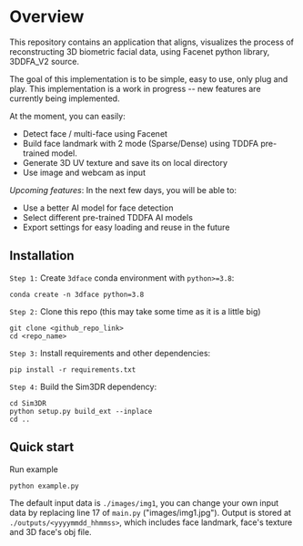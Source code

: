 # Overview
This repository contains an application that aligns, visualizes the process of reconstructing 3D biometric facial data, using Facenet python library, 3DDFA_V2 source.

The goal of this implementation is to be simple, easy to use, only plug and play. This implementation is a work in progress -- new features are currently being implemented.

At the moment, you can easily:
 * Detect face / multi-face using Facenet
 * Build face landmark with 2 mode (Sparse/Dense) using TDDFA pre-trained model.
 * Generate 3D UV texture and save its on local directory 
 * Use image and webcam as input 

_Upcoming features_: In the next few days, you will be able to:
 * Use a better AI model for face detection
 * Select different pre-trained TDDFA AI models
 * Export settings for easy loading and reuse in the future

## Installation
`Step 1:` Create `3dface` conda environment with `python>=3.8`:
```
conda create -n 3dface python=3.8
```

`Step 2:` Clone this repo (this may take some time as it is a little big)
```
git clone <github_repo_link>
cd <repo_name>
```

`Step 3:` Install requirements and other dependencies:
```
pip install -r requirements.txt
```

`Step 4:` Build the Sim3DR dependency:
```
cd Sim3DR
python setup.py build_ext --inplace
cd ..
```

## Quick start
Run example 
```
python example.py
```
The default input data is `./images/img1`, you can change your own input data by replacing line 17 of `main.py` ("images/img1.jpg").
Output is stored at `./outputs/<yyyymmdd_hhmmss>`, which includes face landmark, face's texture and 3D face's obj file.
<!-- <p align="center">
  <img src="imgs/landmark_vertex_obj.PNG" alt="samples" width="800px">
</p> -->

<!-- ## Useage
Run Gui version
```
python gui_main.py
```
Here's UI application
<p align="center">
  <img src="imgs/UI_Apps.jpg" alt="samples" width="800px">
</p> -->




